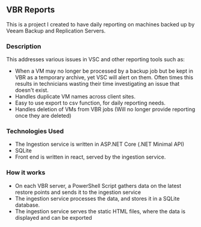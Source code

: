 ## VBR Reports
This is a project I created to have daily reporting on machines backed up by Veeam Backup and Replication Servers.

### Description
This addresses various issues in VSC and other reporting tools such as:

- When a VM may no longer be processed by a backup job but be kept in VBR as a temporary archive,
yet VSC will alert on them. Often times this results in technicians wasting their time investigating an issue 
that doesn't exist.
- Handles duplicate VM names across client sites.
- Easy to use export to csv function, for daily reporting needs.
- Handles deletion of VMs from VBR jobs (Will no longer provide reporting once they are deleted)

### Technologies Used

- The Ingestion service is written in ASP.NET Core (.NET Minimal API)
- SQLite
- Front end is written in react, served by the ingestion service.

### How it works

- On each VBR server, a PowerShell Script gathers data on the latest restore points and sends it to the ingestion service
- The ingestion service processes the data, and stores it in a SQLite database.
- The ingestion service serves the static HTML files, where the data is displayed and can be exported